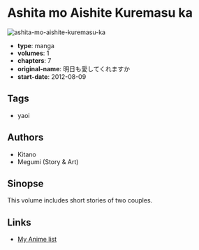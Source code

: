 # Ashita mo Aishite Kuremasu ka

![ashita-mo-aishite-kuremasu-ka](https://cdn.myanimelist.net/images/manga/1/114877.jpg)

-   **type**: manga
-   **volumes**: 1
-   **chapters**: 7
-   **original-name**: 明日も愛してくれますか
-   **start-date**: 2012-08-09

## Tags

-   yaoi

## Authors

-   Kitano
-   Megumi (Story & Art)

## Sinopse

This volume includes short stories of two couples.

## Links

-   [My Anime list](https://myanimelist.net/manga/67125/Ashita_mo_Aishite_Kuremasu_ka)
